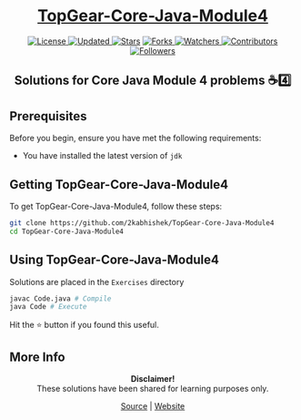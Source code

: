<div align = "center">

<h1><a href="https://2kabhishek.github.io/TopGear-Core-Java-Module4">TopGear-Core-Java-Module4</a></h1>

<a href="https://github.com/2KAbhishek/TopGear-Core-Java-Module4/blob/master/LICENSE">
<img alt="License" src="https://img.shields.io/github/license/2kabhishek/TopGear-Core-Java-Module4?style=plastic&color=white&label=License"> </a>

<a href="https://github.com/2KAbhishek/TopGear-Core-Java-Module4/pulse">
<img alt="Updated" src="https://img.shields.io/github/last-commit/2kabhishek/TopGear-Core-Java-Module4?style=plastic&color=e30724&label=Updated"> </a>

<a href="https://github.com/2KAbhishek/TopGear-Core-Java-Module4/stargazers">
<img alt="Stars" src="https://img.shields.io/github/stars/2kabhishek/TopGear-Core-Java-Module4?style=plastic&color=00d451&label=Stars"></a>

<a href="https://github.com/2KAbhishek/TopGear-Core-Java-Module4/network/members">
<img alt="Forks" src="https://img.shields.io/github/forks/2kabhishek/TopGear-Core-Java-Module4?style=plastic&color=1688f0&label=Forks"> </a>

<a href="https://github.com/2KAbhishek/TopGear-Core-Java-Module4/watchers">
<img alt="Watchers" src="https://img.shields.io/github/watchers/2kabhishek/TopGear-Core-Java-Module4?style=plastic&color=ff5500&label=Watchers"> </a>

<a href="https://github.com/2KAbhishek/TopGear-Core-Java-Module4/graphs/contributors">
<img alt="Contributors" src="https://img.shields.io/github/contributors/2kabhishek/TopGear-Core-Java-Module4?style=plastic&color=f0f&label=Contributors"> </a>

<a href="https://github.com/2KAbhishek?tab=followers">
<img alt="Followers" src="https://img.shields.io/github/followers/2kabhishek?color=222&style=plastic&label=Followers"> </a>

<h2>Solutions for Core Java Module 4 problems ☕4️⃣</h2>

</div>

## Prerequisites

Before you begin, ensure you have met the following requirements:

- You have installed the latest version of `jdk`

## Getting TopGear-Core-Java-Module4

To get TopGear-Core-Java-Module4, follow these steps:

```bash
git clone https://github.com/2kabhishek/TopGear-Core-Java-Module4
cd TopGear-Core-Java-Module4
```

## Using TopGear-Core-Java-Module4

Solutions are placed in the `Exercises` directory

```bash
javac Code.java # Compile
java Code # Execute
```

Hit the ⭐ button if you found this useful.

## More Info

<div align="center">

<strong>Disclaimer!</strong><br>
These solutions have been shared for learning purposes only. <br>
 
<a href="https://github.com/2KAbhishek/TopGear-Core-Java-Module4">Source</a> |
<a href="https://2kabhishek.github.io/TopGear-Core-Java-Module4">Website</a>

</div>
